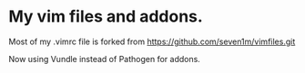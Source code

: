# My vim files and addons.

Most of my .vimrc file is forked from https://github.com/seven1m/vimfiles.git

Now using Vundle instead of Pathogen for addons.

